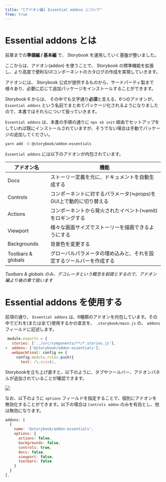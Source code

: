 ```yaml
---
title: "[アドオン編] Essential addons について"
free: true
---
```


# Essential addons とは

前章までの**準備編 / 基本編** で、 Storybook を運用していく基盤が整いました。

ここからは、アドオン(addon) を使うことで、 Storybook の標準機能を拡張し、より高度で便利なUIコンポーネントのカタログの作成を実現していきます。

アドオンには、 Storybook 公式が提供するものから、サードパーティ製まで様々あり、必要に応じて追加パッケージをインストールすることができます。

Storybook 6 からは、 その中でも文字通り**必須**と言える、6つのアドオンが、 `Essential addons` という名前でまとめてパッケージ化されるようになりましたので、本書ではそれらについて扱っていきます。

`Essential addons` は、本書の手順の通りに `npx sb init` 経由でセットアップをしていれば既にインストールされていますが、そうでない場合は手動でパッケージの追加してください。

```bash
yarn add -D @storybook/addon-essentials
```

`Essential addons` には以下のアドオンが内包されています。

|アドオン名|機能|
|----|----|
|Docs|ストーリー定義を元に、ドキュメントを自動生成する|
|Controls|コンポーネントに対するパラメータ(≒props)をGUI上で動的に切り替える|
|Actions|コンポーネントから発火されたイベント(≒emit)をロギングする|
|Viewport|様々な画面サイズでストーリーを描画できるようにする|
|Backgrounds|背景色を変更する|
|Toolbars & globals|グローバルパラメータの埋め込みと、それを設定するツールバーを作成する|

*Toolbars & globals のみ、デコレータという概念を前提とするので、アドオン編より後の章で扱います*

# Essential addons を使用する

前項の通り、 `Essential addons` は、6種類のアドオンを内包しています。その中でどれを(または全て)使用するかの宣言を、 `.storybook/main.js` の、 `addons` フィールドに記述します。

```diff:.storybook/main.js
 module.exports = {
   stories: ['../src/components/**/*.stories.js'],
+  addons: ['@storybook/addon-essentials'],
   webpackFinal: config => {
     config.module.rules.push({
       test: /\.scss$/,
```

Storybookを立ち上げ直すと、以下のように、タブやツールバー、アドオンパネルが追加されていることが確認できます。

![](https://storage.googleapis.com/zenn-user-upload/micnb19hp5h82faxh9b70680ov28)

なお、以下のように `options` フィールドを指定することで、個別にアドオンを無効化することができます。以下の場合は `Controls addon` のみを有効とし、他は無効になります。

```js:.storybook/main.js
addons: [
  {
    name: '@storybook/addon-essentials',
    options: {
      actions: false,
      backgrounds: false,
      controls: true,
      docs: false,
      viewport: false,
      toolbars: false
    }
  }
],
```